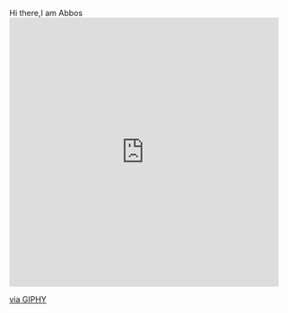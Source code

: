 Hi there,I am Abbos <iframe src="https://giphy.com/embed/YSNTUguOMvWiIY4TQx" width="480" height="480" frameBorder="0" class="giphy-embed" allowFullScreen></iframe><p><a href="https://giphy.com/stickers/waving-howdy-goodday-YSNTUguOMvWiIY4TQx">via GIPHY</a></p>
